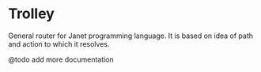 # Trolley 

General router for Janet programming language. It is based on idea of path and
action to which it resolves.

@todo add more documentation
